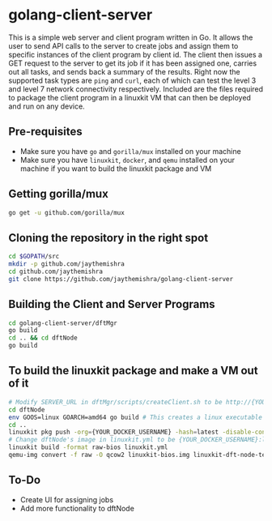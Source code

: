 # golang-client-server

This is a simple web server and client program written in Go. It allows the user to send API calls to the server to create jobs and assign them to specific instances of the client program by client id. The client then issues a GET request to the server to get its job if it has been assigned one, carries out all tasks, and sends back a summary of the results. Right now the supported task types are `ping` and `curl`, each of which can test the level 3 and level 7 network connectivity respectively. Included are the files required to package the client program in a linuxkit VM that can then be deployed and run on any device.

## Pre-requisites

- Make sure you have `go` and `gorilla/mux` installed on your machine
- Make sure you have `linuxkit`, `docker`, and `qemu` installed on your machine if you want to build the linuxkit package and VM

## Getting gorilla/mux
```bash
go get -u github.com/gorilla/mux
```

## Cloning the repository in the right spot
```bash
cd $GOPATH/src
mkdir -p github.com/jaythemishra
cd github.com/jaythemishra
git clone https://github.com/jaythemishra/golang-client-server
```

## Building the Client and Server Programs

```bash
cd golang-client-server/dftMgr
go build
cd .. && cd dftNode
go build
```

## To build the linuxkit package and make a VM out of it

```bash
# Modify SERVER_URL in dftMgr/scripts/createClient.sh to be http://{YOUR_MACHINE'S_IP_ADDRESS}:12345/api/v1
cd dftNode
env GOOS=linux GOARCH=amd64 go build # This creates a linux executable
cd ..
linuxkit pkg push -org={YOUR_DOCKER_USERNAME} -hash=latest -disable-content-trust .
# Change dftNode's image in linuxkit.yml to be {YOUR_DOCKER_USERNAME}:latest-amd64
linuxkit build -format raw-bios linuxkit.yml
qemu-img convert -f raw -O qcow2 linuxkit-bios.img linuxkit-dft-node-test
```

## To-Do

- Create UI for assigning jobs
- Add more functionality to dftNode
